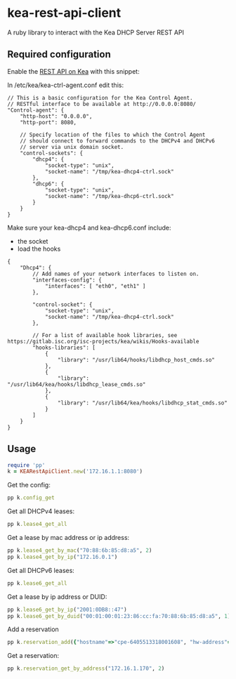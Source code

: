 # kea-rest-api-client
A ruby library to interact with the Kea DHCP Server REST API

## Required configuration

Enable the [REST API on Kea](https://gitlab.isc.org/isc-projects/kea/wikis/designs/commands) with this snippet:

In /etc/kea/kea-ctrl-agent.conf edit this:
```
// This is a basic configuration for the Kea Control Agent.
// RESTful interface to be available at http://0.0.0.0:8080/
"Control-agent": {
    "http-host": "0.0.0.0",
    "http-port": 8080,

    // Specify location of the files to which the Control Agent
    // should connect to forward commands to the DHCPv4 and DHCPv6
    // server via unix domain socket.
    "control-sockets": {
        "dhcp4": {
            "socket-type": "unix",
            "socket-name": "/tmp/kea-dhcp4-ctrl.sock"
        },
        "dhcp6": {
            "socket-type": "unix",
            "socket-name": "/tmp/kea-dhcp6-ctrl.sock"
        }
    }
}
```

Make sure your kea-dhcp4 and kea-dhcp6.conf include:
- the socket
- load the hooks

```
{
    "Dhcp4": {
        // Add names of your network interfaces to listen on.
        "interfaces-config": {
            "interfaces": [ "eth0", "eth1" ]
        },

        "control-socket": {
            "socket-type": "unix",
            "socket-name": "/tmp/kea-dhcp4-ctrl.sock"
        },

        // For a list of available hook libraries, see https://gitlab.isc.org/isc-projects/kea/wikis/Hooks-available
        "hooks-libraries": [
            {
                "library": "/usr/lib64/hooks/libdhcp_host_cmds.so"
            },
            {
                "library": "/usr/lib64/kea/hooks/libdhcp_lease_cmds.so"
            },
            {
                "library": "/usr/lib64/kea/hooks/libdhcp_stat_cmds.so"
            }
        ]
    }
}
```

## Usage

```ruby
require 'pp'
k = KEARestApiClient.new('172.16.1.1:8080')
```

Get the config:
```ruby
pp k.config_get
```

Get all DHCPv4 leases:
```ruby
pp k.lease4_get_all
```

Get a lease by mac address or ip address:
```ruby
pp k.lease4_get_by_mac("70:88:6b:85:d8:a5", 2)
pp k.lease4_get_by_ip("172.16.0.1")
```

Get all DHCPv6 leases:
```ruby
pp k.lease6_get_all
```

Get a lease by ip address or DUID:
```ruby
pp k.lease6_get_by_ip("2001:0DB8::47")
pp k.lease6_get_by_duid("00:01:00:01:23:86:cc:fa:70:88:6b:85:d8:a5", 1)
```

Add a reservation
```ruby
pp k.reservation_add({"hostname"=>"cpe-6405513318001608", "hw-address"=>"00:1e:80:60:cb:6d", "ip-address"=>"172.16.1.170", "subnet-id"=>2})
```

Get a reservation:
```ruby
pp k.reservation_get_by_address("172.16.1.170", 2)
```

